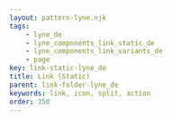 ```yaml
---
layout: pattern-lyne.njk
tags: 
    - lyne_de
    - lyne_components_link_static_de
    - lyne_components_link_variants_de
    - page
key: link-static-lyne_de
title: Link (Static)
parent: link-folder-lyne_de
keywords: link, icon, split, action
order: 350
---
```

